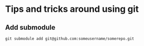 # Tips and tricks around using git

## Add submodule
    git submodule add git@github.com:someusername/somerepo.git

